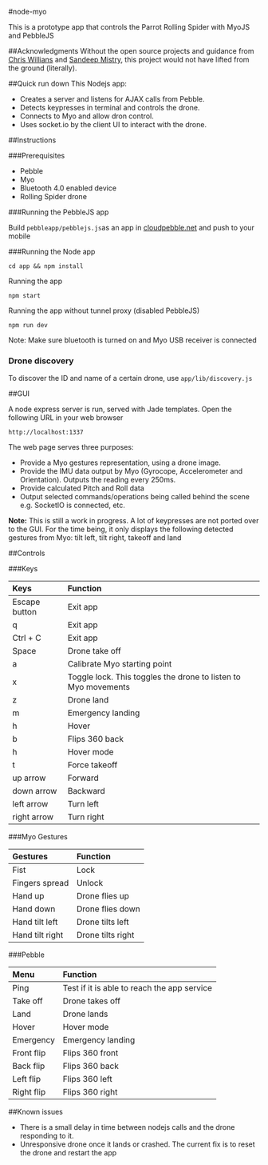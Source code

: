 #node-myo

This is a prototype app that controls the Parrot Rolling Spider with MyoJS and PebbleJS

##Acknowledgments
Without the open source projects and guidance from [Chris Willians](https://github.com/voodootikigod/node-rolling-spider) and [Sandeep Mistry](https://github.com/sandeepmistry/noble), this project would not have lifted from the ground (literally).


##Quick run down
This Nodejs app:

- Creates a server and listens for AJAX calls from Pebble.
- Detects keypresses in terminal and controls the drone.
- Connects to Myo and allow dron control.
- Uses socket.io by the client UI to interact with the drone.

##Instructions

###Prerequisites

- Pebble
- Myo
- Bluetooth 4.0 enabled device
- Rolling Spider drone

###Running the PebbleJS app

Build ```pebbleapp/pebblejs.js```as an app in [cloudpebble.net](http://cloudpebble.net) and push to your mobile


###Running the Node app

```
cd app && npm install
```

Running the app

```
npm start
```

Running the app without tunnel proxy (disabled PebbleJS)

```
npm run dev
```

 Note: Make sure bluetooth is turned on and Myo USB receiver is connected

### Drone discovery

To discover the ID and name of a certain drone, use ```app/lib/discovery.js```

##GUI

A node express server is run, served with Jade templates. Open the following URL in your web browser

```
http://localhost:1337
```

The web page serves three purposes:

- Provide a Myo gestures representation, using a drone image.
- Provide the IMU data output by Myo (Gyrocope, Accelerometer and Orientation). Outputs the reading every 250ms.
- Provide calculated Pitch and Roll data
- Output selected commands/operations being called behind the scene e.g. SocketIO is connected, etc.

__Note:__ This is still a work in progress. A lot of keypresses are not ported over to the GUI. For the time being, it only displays the following detected gestures from Myo: tilt left, tilt right, takeoff and land


##Controls


###Keys

|Keys | Function|
|:--------------|:--------|
|Escape button | Exit app |
|q | Exit app |
|Ctrl + C | Exit app |
|Space | Drone take off |
|a | Calibrate Myo starting point |
|x | Toggle lock. This toggles the drone to listen to Myo movements|
|z | Drone land |
|m | Emergency landing|
|h | Hover |
|b | Flips 360 back |
|h | Hover mode |
|t | Force takeoff |
|up arrow| Forward |
|down arrow| Backward |
|left arrow| Turn left |
|right arrow| Turn right |

###Myo Gestures

|Gestures | Function|
|:--------------|:--------|
| Fist |  Lock|
| Fingers spread | Unlock |
| Hand up|  Drone flies up|
| Hand down|  Drone flies down|
| Hand tilt left|  Drone tilts left|
| Hand tilt right|  Drone tilts right|

###Pebble

|Menu | Function|
|:--------------|:--------|
|Ping | Test if it is able to reach the app service |
|Take off| Drone takes off|
|Land| Drone lands|
|Hover| Hover mode|
|Emergency|Emergency landing|
|Front flip|Flips 360 front|
|Back flip|Flips 360 back|
|Left flip|Flips 360 left|
|Right flip|Flips 360 right|

##Known issues

- There is a small delay in time between nodejs calls and the drone responding to it.
- Unresponsive drone once it lands or crashed. The current fix is to reset the drone and restart the app

